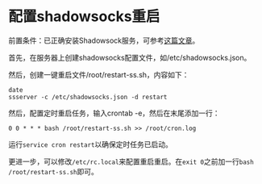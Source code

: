 # 配置shadowsocks重启

前置条件：已正确安装Shadowsock服务，可参考[这篇文章](./搭建shadowsocks.md)。

首先，在服务器上创建shadowsocks配置文件，如/etc/shadowsocks.json。

然后，创建一键重启文件/root/restart-ss.sh，内容如下：

```
date
ssserver -c /etc/shadowsocks.json -d restart
```

然后，配置定时重启任务，输入crontab -e，然后在末尾添加一行：

```
0 0 * * * bash /root/restart-ss.sh >> /root/cron.log
```

运行`service cron restart`以确保定时任务已启动。

更进一步，可以修改`/etc/rc.local`来配置重启重启。在`exit 0`之前加一行`bash /root/restart-ss.sh`即可。